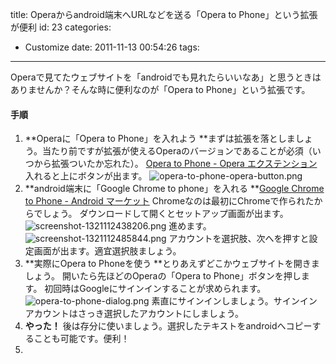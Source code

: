 title: Operaからandroid端末へURLなどを送る「Opera to Phone」という拡張が便利
id: 23
categories:
  - Customize
date: 2011-11-13 00:54:26
tags:
---

Operaで見てたウェブサイトを「androidでも見れたらいいなあ」と思うときはありませんか？そんな時に便利なのが「Opera to Phone」という拡張です。

<!--more-->

#### 手順

1.  **Operaに「Opera to Phone」を入れよう
**まずは拡張を落としましょう。当たり前ですが拡張が使えるOperaのバージョンであることが必須（いつから拡張ついたか忘れた）。
[Opera to Phone - Opera エクステンション](https://addons.opera.com/ja/addons/extensions/details/opera-to-phone/1.3.4/?display=en)
入れると上にボタンが出ます。
![opera-to-phone-opera-button.png](/images/opera-to-phone-opera-button.png)
2.  **android端末に「Google Chrome to phone」を入れる
**[Google Chrome to Phone - Android マーケット](https://market.android.com/details?id=com.google.android.apps.chrometophone)
Chromeなのは最初にChromeで作られたからでしょう。
ダウンロードして開くとセットアップ画面が出ます。
![screenshot-1321112438206.png](/images/screenshot-1321112438206-thumb-200x333-28.png)
進めます。
![screenshot-1321112485844.png](/images/screenshot-1321112485844-thumb-200x333-30.png)
アカウントを選択肢、次へを押すと設定画面が出ます。適宜選択肢ましょう。
3.  **実際にOpera to Phoneを使う
**とりあえずどこかウェブサイトを開きましょう。
開いたら先ほどのOperaの「Opera to Phone」ボタンを押します。
初回時はGoogleにサインインすることが求められます。
![opera-to-phone-dialog.png](/images/opera-to-phone-dialog.png)
素直にサインインしましょう。サインインアカウントはさっき選択したアカウントにしましょう。
4.  **やった！**
後は存分に使いましょう。選択したテキストをandroidへコピーすることも可能です。便利！
5.  &nbsp;